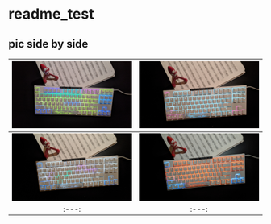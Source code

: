 # readme_test

## pic side by side

| ![normal_custom](https://raw.githubusercontent.com/antoinemadec/gif/master/openrgb/normal_custom.jpg) | ![insert_default](https://raw.githubusercontent.com/antoinemadec/gif/master/openrgb/insert_default.jpg) |
|:---:|:---:|
| ![normal_default](https://raw.githubusercontent.com/antoinemadec/gif/master/openrgb/normal_default.jpg) | ![visual_default](https://raw.githubusercontent.com/antoinemadec/gif/master/openrgb/visual_default.jpg) |
|:---:|:---:|
